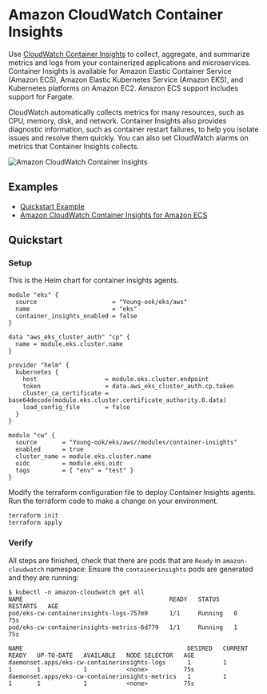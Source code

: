 # Amazon CloudWatch Container Insights
Use [CloudWatch Container Insights](https://docs.aws.amazon.com/AmazonCloudWatch/latest/monitoring/ContainerInsights.html) to collect, aggregate, and summarize metrics and logs from your containerized applications and microservices. Container Insights is available for Amazon Elastic Container Service (Amazon ECS), Amazon Elastic Kubernetes Service (Amazon EKS), and Kubernetes platforms on Amazon EC2. Amazon ECS support includes support for Fargate.

CloudWatch automatically collects metrics for many resources, such as CPU, memory, disk, and network. Container Insights also provides diagnostic information, such as container restart failures, to help you isolate issues and resolve them quickly. You can also set CloudWatch alarms on metrics that Container Insights collects.

![Amazon CloudWatch Container Insights](https://github.com/Young-ook/terraform-aws-eks/blob/main/modules/container-insights/images/cw-container-insights.png)

## Examples
- [Quickstart Example](https://github.com/Young-ook/terraform-aws-eks/blob/main/modules/container-insights/README.md#quickstart)
- [Amazon CloudWatch Container Insights for Amazon ECS](https://aws.amazon.com/blogs/mt/introducing-container-insights-for-amazon-ecs)

## Quickstart
### Setup
This is the Helm chart for container insights agents.
```hcl
module "eks" {
  source                     = "Young-ook/eks/aws"
  name                       = "eks"
  container_insights_enabled = false
}

data "aws_eks_cluster_auth" "cp" {
  name = module.eks.cluster.name
}

provider "helm" {
  kubernetes {
    host                   = module.eks.cluster.endpoint
    token                  = data.aws_eks_cluster_auth.cp.token
    cluster_ca_certificate = base64decode(module.eks.cluster.certificate_authority.0.data)
    load_config_file       = false
  }
}

module "cw" {
  source       = "Young-ook/eks/aws//modules/container-insights"
  enabled      = true
  cluster_name = module.eks.cluster.name
  oidc         = module.eks.oidc
  tags         = { "env" = "test" }
}
```
Modify the terraform configuration file to deploy Container Insights agents. Run the terraform code to make a change on your environment.
```
terraform init
terraform apply
```

### Verify
All steps are finished, check that there are pods that are `Ready` in `amazon-cloudwatch` namespace:
Ensure the `containerinsights` pods are generated and they are running:

```
$ kubectl -n amazon-cloudwatch get all
NAME                                         READY   STATUS    RESTARTS   AGE
pod/eks-cw-containerinsights-logs-757m9      1/1     Running   0          75s
pod/eks-cw-containerinsights-metrics-6d779   1/1     Running   1          75s

NAME                                              DESIRED   CURRENT   READY   UP-TO-DATE   AVAILABLE   NODE SELECTOR   AGE
daemonset.apps/eks-cw-containerinsights-logs      1         1         1       1            1           <none>          75s
daemonset.apps/eks-cw-containerinsights-metrics   1         1         1       1            1           <none>          75s
```
